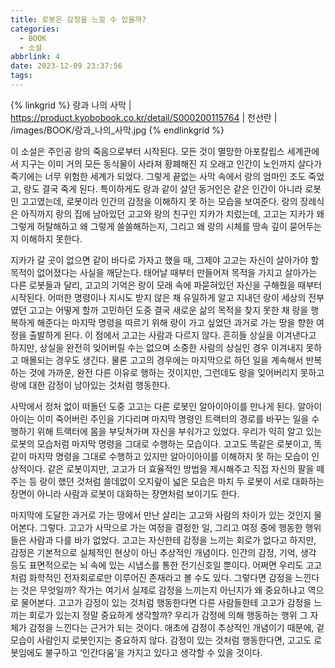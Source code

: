 ```yaml
---
title: 로봇은 감정을 느낄 수 있을까?
categories:
  - BOOK
  - 소설
abbrlink: 4
date: 2023-12-09 23:37:56
tags:
---
```


{% linkgrid %}
랑과 나의 사막 | https://product.kyobobook.co.kr/detail/S000200115764 | 천선란 | /images/BOOK/랑과_나의_사막.jpg
{% endlinkgrid %}

이 소설은 주인공 랑의 죽음으로부터 시작된다. 모든 것이 멸망한 아포칼립스 세계관에서 지구는 이미 거의 모든 동식물이 사라져 황폐해진 지 오래고 인간이 노인까지 살다가 죽기에는 너무 위험한 세계가 되었다. 그렇게 끝없는 사막 속에서 랑의 엄마인 조도 죽었고, 랑도 결국 죽게 된다. 특이하게도 랑과 같이 살던 동거인은 같은 인간이 아니라 로봇인 고고였는데, 로봇이라 인간의 감정을 이해하지 못 하는 모습을 보여준다. 랑의 장례식은 아직까지 랑의 집에 남아있던 고고와 랑의 친구인 지카가 치렀는데, 고고는 지카가 왜 그렇게 허탈해하고 왜 그렇게 쓸쓸해하는지, 그리고 왜 랑의 시체를 땅속 깊이 묻어두는지 이해하지 못한다.

지카가 갈 곳이 없으면 같이 바다로 가자고 했을 때, 그제야 고고는 자신이 살아가야 할 목적이 없어졌다는 사실을 깨닫는다. 태어날 때부터 만들어져 목적을 가지고 살아가는 다른 로봇들과 달리, 고고의 기억은 랑이 모래 속에 파묻혀있던 자신을 구해줬을 때부터 시작된다. 어떠한 명령이나 지시도 받지 않은 채 유일하게 알고 지내던 랑이 세상의 전부였던 고고는 어떻게 할까 고민하던 도중 결국 새로운 삶의 목적을 찾지 못한 채 랑을 행복하게 해준다는 마지막 명령을 따르기 위해 랑이 가고 싶었던 과거로 가는 땅을 향한 여정을 출발하게 된다. 이 점에서 고고는 사람과 다르지 않다. 흔히들 상실을 이겨낸다고 하지만, 상실을 완전히 잊어버릴 수는 없으며 소중한 사람의 상실인 경우 이겨내지 못하고 매몰되는 경우도 생긴다. 물론 고고의 경우에는 마지막으로 하던 일을 계속해서 반복하는 것에 가까운, 완전 다른 이유로 행하는 것이지만, 그런데도 랑을 잊어버리지 못하고 랑에 대한 감정이 남아있는 것처럼 행동한다.

사막에서 정처 없이 떠돌던 도중 고고는 다른 로봇인 알아이아이를 만나게 된다. 알아이아이는 이미 죽어버린 주인을 기다리며 마지막 명령인 트랙터의 경로를 바꾸는 일을 수행하기 위해 트랙터에 몸을 부딪쳐가며 자신을 부숴가고 있었다. 우리가 익히 알고 있는 로봇의 모습처럼 마지막 명령을 그대로 수행하는 모습이다. 고고도 똑같은 로봇이고, 똑같이 마지막 명령을 그대로 수행하고 있지만 알아이아이를 이해하지 못 하는 모습이 인상적이다. 같은 로봇이지만, 고고가 더 효율적인 방법을 제시해주고 직접 자신의 팔을 떼주는 등 랑이 했던 것처럼 쓸데없이 오지랖이 넓은 모습은 마치 두 로봇이 서로 대화하는 장면이 아니라 사람과 로봇이 대화하는 장면처럼 보이기도 한다.

마지막에 도달한 과거로 가는 땅에서 만난 살리는 고고와 사람의 차이가 있는 것인지 물어본다. 그렇다. 고고가 사막으로 가는 여정을 결정한 일, 그리고 여정 중에 행동한 행위들은 사람과 다를 바가 없었다. 고고는 자신한테 감정을 느끼는 회로가 없다고 하지만, 감정은 기본적으로 실체적인 현상이 아닌 추상적인 개념이다. 인간의 감정, 기억, 생각 등도 표면적으로는 뇌 속에 있는 시냅스를 통한 전기신호일 뿐이다. 어쩌면 우리도 고고처럼 화학적인 전자회로로만 이루어진 존재라고 볼 수도 있다. 그렇다면 감정을 느낀다는 것은 무엇일까? 작가는 여기서 실제로 감정을 느끼는지 아닌지가 왜 중요하냐고 역으로 물어본다. 고고가 감정이 있는 것처럼 행동한다면 다른 사람들한테 고고가 감정을 느끼는 회로가 있는지 정말 중요하게 생각할까? 우리가 감정에 의해 행동하는 행위 그 자체가 감정을 느낀다는 근거가 되는 것이다. 애초에 감정이 추상적인 개념이기 때문에, 겉모습이 사람인지 로봇인지는 중요하지 않다. 감정이 있는 것처럼 행동한다면, 고고도 로봇임에도 불구하고 ‘인간다움’을 가지고 있다고 생각할 수 있을 것이다.
